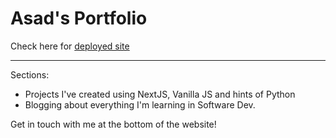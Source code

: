 # Asad's Portfolio

Check here for [deployed site](https://port-folio-asadsid95.vercel.app/)

---

Sections:

- Projects I've created using NextJS, Vanilla JS and hints of Python
- Blogging about everything I'm learning in Software Dev.

Get in touch with me at the bottom of the website!
